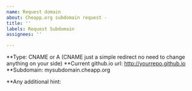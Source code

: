 ```yaml
---
name: Request domain
about: Cheapp.org subdomain request -
title: ''
labels: Request Subdomain
assignees: ''

---
```


**Type: CNAME or A  (CNAME just a simple redirect no need to change anything on your side)
**Current github.io url: http://yourrepo.github.io
**Subdomain: mysubdomain.cheapp.org

**Any additional hint:
